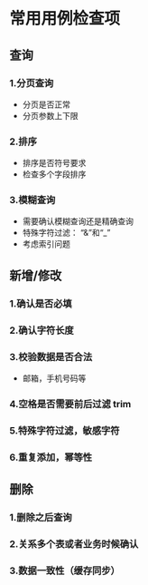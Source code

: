 # 常用用例检查项

## 查询

### 1.分页查询

+ 分页是否正常
+ 分页参数上下限

### 2.排序

+ 排序是否符号要求
+ 检查多个字段排序

### 3.模糊查询

+ 需要确认模糊查询还是精确查询
+ 特殊字符过滤： “&”和“_” 
+ 考虑索引问题

## 新增/修改

### 1.确认是否必填

### 2.确认字符长度

### 3.校验数据是否合法

+ 邮箱，手机号码等

### 4.空格是否需要前后过滤 trim

### 5.特殊字符过滤，敏感字符

### 6.重复添加，幂等性



## 删除

### 1.删除之后查询

### 2.关系多个表或者业务时候确认

### 3.数据一致性（缓存同步）